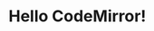 # Hello CodeMirror!

<script>
  import {Parser} from "src/client/tree-sitter.js"
  window.TreeSitter = Parser
  import md5 from "./../external/md5.js"
   
  ""
</script>

<script>
  import {setConfig} from "../core/config.js"
  import {Extension} from "../core/extension.js"

  var baseDir = lively.query(this, "lively-container").getDir()
  setConfig({baseURL: baseDir + '../'})
  Extension.clearRegistry();
</script>

<script>

import {} from './scm-editor.js';

await (<scm-editor text="foo();\nlet a = 231" language="javascript" extensions="javascript:base javascript:smileys"></scm-editor>)

</script>
